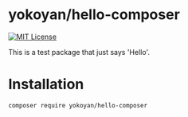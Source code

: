 # yokoyan/hello-composer
[![MIT License](https://img.shields.io/badge/license-MIT-blue.svg?style=flat)](LICENSE)

This is a test package that just says 'Hello'.

# Installation
```shell
composer require yokoyan/hello-composer
```
